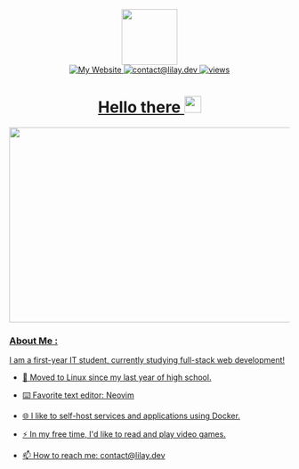 <div id="header" align="center">
  <img src="https://media2.giphy.com/media/v1.Y2lkPTc5MGI3NjExcmFtMDlhbTZicXl6dWVhbjgxaHZkbTFreDVjcnQ0bnZicG44cHI4NyZlcD12MV9pbnRlcm5hbF9naWZfYnlfaWQmY3Q9cw/dNbYAgjq4Y1HHgvSCH/giphy.gif" width="100"/>
</div>
<div id="badges" align="center">
  <a href="https://lilay.dev">
  <img src="https://img.shields.io/website?url=https%3A%2F%2Fvid.lilay.dev&label=Invidious&labelColor=%231B1B1D" alt="My Website"/>
  <a href="mailto:contact@lilay.dev">
  <img src="https://img.shields.io/badge/Email%20Me-blue" alt="contact@lilay.dev"/>
  <a href="https://github.com/li-lay">
  <img src="https://komarev.com/ghpvc/?username=li-lay&style=flat-square&color=blue" alt="views"/>
  <h1>
  Hello there
  <img src="https://media.giphy.com/media/hvRJCLFzcasrR4ia7z/giphy.gif" width="30px"/>
  </h1>
</div>
<div align="center">
  <img src="https://media1.giphy.com/media/v1.Y2lkPTc5MGI3NjExYmF6czQ3OHd1dGY1cHQyZzY1Zmt5aTBxdW5vNWRjcGUzaGVwcXcxNCZlcD12MV9pbnRlcm5hbF9naWZfYnlfaWQmY3Q9Zw/hsZ66RR3f8P8rGw32p/giphy.gif" width="550" height="350"/>
</div>

### About Me :
I am a first-year IT student, currently studying full-stack web development!

- :penguin: Moved to Linux since my last year of high school.

- :keyboard: Favorite text editor: Neovim

- :globe_with_meridians: I like to self-host services and applications using Docker.

- :zap: In my free time, I'd like to read and play video games.

- :mailbox: How to reach me: contact@lilay.dev
